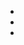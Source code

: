 - 
- 
- 


<!---
s-ashcraft/s-ashcraft is a ✨ special ✨ repository because its `README.md` (this file) appears on your GitHub profile.
You can click the Preview link to take a look at your changes.
--->
